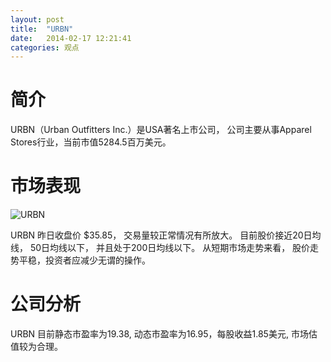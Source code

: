 ```yaml
---
layout: post
title:  "URBN"
date:   2014-02-17 12:21:41
categories: 观点
---
```


# 简介
URBN（Urban Outfitters Inc.）是USA著名上市公司，
公司主要从事Apparel Stores行业，当前市值5284.5百万美元。

# 市场表现

![URBN](http://finviz.com/chart.ashx?t=URBN&ty=c&ta=1&p=d&s=l)

URBN 昨日收盘价 $35.85，
交易量较正常情况有所放大。
目前股价接近20日均线，
50日均线以下，
并且处于200日均线以下。
从短期市场走势来看，
股价走势平稳，投资者应减少无谓的操作。

# 公司分析
URBN 目前静态市盈率为19.38, 动态市盈率为16.95，每股收益1.85美元,
市场估值较为合理。

